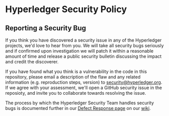 # Hyperledger Security Policy

## Reporting a Security Bug

If you think you have discovered a security issue in any of the Hyperledger projects, we'd love to
hear from you. We will take all security bugs seriously and if confirmed upon investigation we will
patch it within a reasonable amount of time and release a public security bulletin discussing the
impact and credit the discoverer.

If you have found what you think is a vulnerability in the code in this
repository, please email a description of the flaw and any related information
(e.g. reproduction steps, version) to
[security@hyperledger.org](mailto:security@hyperledger.org). If we agree with
your assessment, we'll open a GitHub security issue in the reposioty, and invite
you to collaborate towards resolving the issue.

The process by which the Hyperledger Security Team handles security bugs is documented further in
our [Defect Response page](https://wiki.hyperledger.org/display/SEC/Defect+Response) on our
[wiki](https://wiki.hyperledger.org).
